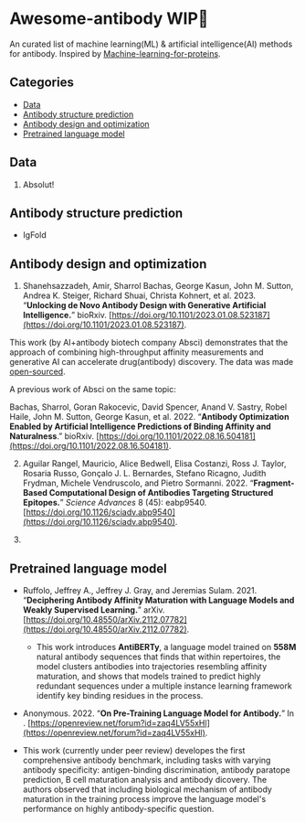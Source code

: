 # Awesome-antibody WIP🚧 <!-- omit in toc -->
An curated list of machine learning(ML) &amp; artificial intelligence(AI) methods for antibody. Inspired by [Machine-learning-for-proteins](https://github.com/yangkky/Machine-learning-for-proteins).

## Categories <!-- omit in toc -->
- [Data](#data)
- [Antibody structure prediction](#antibody-structure-prediction)
- [Antibody design and optimization](#antibody-design-and-optimization)
- [Pretrained language model](#pretrained-language-model)


## Data

1. Absolut!

## Antibody structure prediction

- IgFold


## Antibody design and optimization

1. Shanehsazzadeh, Amir, Sharrol Bachas, George Kasun, John M. Sutton, Andrea K. Steiger, Richard Shuai, Christa Kohnert, et al. 2023. “**Unlocking de Novo Antibody Design with Generative Artificial Intelligence.**” bioRxiv. [https://doi.org/10.1101/2023.01.08.523187](https://doi.org/10.1101/2023.01.08.523187).

This work (by AI+antibody biotech company Absci) demonstrates that the approach of combining high-throughput affinity measurements and generative AI can accelerate drug(antibody) discovery. The data was made [open-sourced](https://github.com/AbsciBio/unlocking-de-novo-antibody-design).

A previous work of Absci on the same topic:

Bachas, Sharrol, Goran Rakocevic, David Spencer, Anand V. Sastry, Robel Haile, John M. Sutton, George Kasun, et al. 2022. “**Antibody Optimization Enabled by Artificial Intelligence Predictions of Binding Affinity and Naturalness**.” bioRxiv. [https://doi.org/10.1101/2022.08.16.504181](https://doi.org/10.1101/2022.08.16.504181).

2. Aguilar Rangel, Mauricio, Alice Bedwell, Elisa Costanzi, Ross J. Taylor, Rosaria Russo, Gonçalo J. L. Bernardes, Stefano Ricagno, Judith Frydman, Michele Vendruscolo, and Pietro Sormanni. 2022. “**Fragment-Based Computational Design of Antibodies Targeting Structured Epitopes.**” *Science Advances* 8 (45): eabp9540. [https://doi.org/10.1126/sciadv.abp9540](https://doi.org/10.1126/sciadv.abp9540).


3. 


## Pretrained language model

- Ruffolo, Jeffrey A., Jeffrey J. Gray, and Jeremias Sulam. 2021. “**Deciphering Antibody Affinity Maturation with Language Models and Weakly Supervised Learning.**” arXiv. [https://doi.org/10.48550/arXiv.2112.07782](https://doi.org/10.48550/arXiv.2112.07782).
	- This work introduces **AntiBERTy**, a language model trained on **558M** natural antibody sequences that finds that within repertoires, the model clusters antibodies into trajectories resembling affinity maturation, and shows that models trained to predict highly redundant sequences under a multiple instance learning framework identify key binding residues in the process.


- Anonymous. 2022. “**On Pre-Training Language Model for Antibody.**” In . [https://openreview.net/forum?id=zaq4LV55xHl](https://openreview.net/forum?id=zaq4LV55xHl).
- This work (currently under peer review) developes the first comprehensive antibody benchmark, including tasks with varying antibody specificity: antigen-binding discrimination, antibody paratope prediction, B cell maturation analysis and antibody dicovery. The authors observed that including biological mechanism of antibody maturation in the training process improve the language model's performance on highly antibody-specific question.